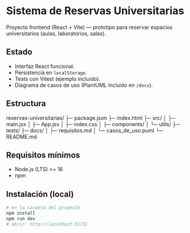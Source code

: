 # Sistema de Reservas Universitarias

Proyecto frontend (React + Vite) — prototipo para reservar espacios universitarios (aulas, laboratorios, salas).

## Estado
- Interfaz React funcional.
- Persistencia en `localStorage`.
- Tests con Vitest (ejemplo incluido).
- Diagrama de casos de uso (PlantUML incluido en `/docs`).

## Estructura
reservas-universitarias/
├─ package.json
├─ index.html
├─ src/
│ ├─ main.jsx
│ ├─ App.jsx
│ ├─ index.css
│ ├─ components/
│ └─ utils/
├─ tests/
├─ docs/
│ ├─ requisitos.md
│ └─ casos_de_uso.puml
└─ README.md


## Requisitos mínimos
- Node.js (LTS) >= 16
- npm

## Instalación (local)
```bash
# en la carpeta del proyecto
npm install
npm run dev
# abrir: http://localhost:5173/
